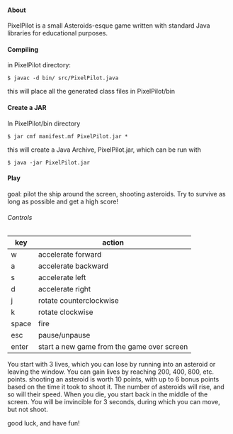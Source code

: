 #### About
PixelPilot is a small Asteroids-esque game written with standard Java libraries
for educational purposes.

#### Compiling
in PixelPilot directory:

```
$ javac -d bin/ src/PixelPilot.java
```

this will place all the generated class files in PixelPilot/bin

<h4>Create a JAR</h4>
In PixelPilot/bin directory

```
$ jar cmf manifest.mf PixelPilot.jar *
```

this will create a Java Archive, PixelPilot.jar, which can be run with

```
$ java -jar PixelPilot.jar
```

#### Play
goal: pilot the ship around the screen, shooting asteroids. Try to survive as long as possible and get a high score!

###### Controls
key | action
--|-------
w | accelerate forward
a | accelerate backward
s | accelerate left
d | accelerate right
j | rotate counterclockwise
k | rotate clockwise
space | fire
esc | pause/unpause
enter | start a new game from the game over screen

You start with 3 lives, which you can lose by running into an asteroid
or leaving the window. You can gain lives by reaching 200, 400, 800, etc.
points. shooting an asteroid is worth 10 points, with up to 6 bonus
points based on the time it took to shoot it. The number of asteroids
will rise, and so will their speed. When you die, you start back in the
middle of the screen. You will be invincible for 3 seconds, during which
you can move, but not shoot.

good luck, and have fun!
